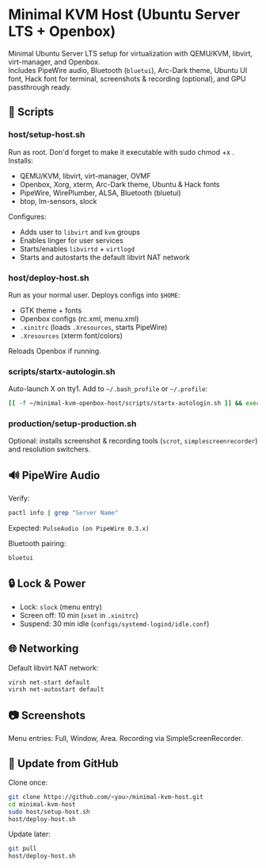 # Minimal KVM Host (Ubuntu Server LTS + Openbox)

Minimal Ubuntu Server LTS setup for virtualization with QEMU/KVM, libvirt, virt-manager, and Openbox.  
Includes PipeWire audio, Bluetooth (`bluetui`), Arc-Dark theme, Ubuntu UI font, Hack font for terminal, screenshots & recording (optional), and GPU passthrough ready.

## 🚀 Scripts

### host/setup-host.sh
Run as root. Don'd forget to make it executable with sudo chmod +x .
Installs:
- QEMU/KVM, libvirt, virt-manager, OVMF
- Openbox, Xorg, xterm, Arc-Dark theme, Ubuntu & Hack fonts
- PipeWire, WirePlumber, ALSA, Bluetooth (bluetui)
- btop, lm-sensors, slock

Configures:
- Adds user to `libvirt` and `kvm` groups
- Enables linger for user services
- Starts/enables `libvirtd` + `virtlogd`
- Starts and autostarts the default libvirt NAT network

### host/deploy-host.sh
Run as your normal user. Deploys configs into `$HOME`:
- GTK theme + fonts
- Openbox configs (rc.xml, menu.xml)
- `.xinitrc` (loads `.Xresources`, starts PipeWire)
- `.Xresources` (xterm font/colors)

Reloads Openbox if running.

### scripts/startx-autologin.sh
Auto-launch X on tty1. Add to `~/.bash_profile` or `~/.profile`:
```bash
[[ -f ~/minimal-kvm-openbox-host/scripts/startx-autologin.sh ]] && exec ~/minimal-kvm-openbox-host/scripts/startx-autologin.sh
```

### production/setup-production.sh
Optional: installs screenshot & recording tools (`scrot`, `simplescreenrecorder`) and resolution switchers.

## 🔊 PipeWire Audio
Verify:
```bash
pactl info | grep "Server Name"
```
Expected: `PulseAudio (on PipeWire 0.3.x)`

Bluetooth pairing:
```bash
bluetui
```

## 🔒 Lock & Power
- Lock: `slock` (menu entry)
- Screen off: 10 min (`xset` in `.xinitrc`)
- Suspend: 30 min idle (`configs/systemd-logind/idle.conf`)

## 🌐 Networking
Default libvirt NAT network:
```bash
virsh net-start default
virsh net-autostart default
```

## 📷 Screenshots
Menu entries: Full, Window, Area. Recording via SimpleScreenRecorder.

## 🧰 Update from GitHub
Clone once:
```bash
git clone https://github.com/<you>/minimal-kvm-host.git
cd minimal-kvm-host
sudo host/setup-host.sh
host/deploy-host.sh
```
Update later:
```bash
git pull
host/deploy-host.sh
```
